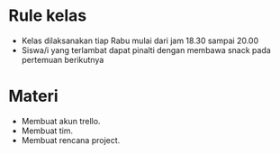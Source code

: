 # Rule kelas
* Kelas dilaksanakan tiap Rabu mulai dari jam 18.30 sampai 20.00
* Siswa/i yang terlambat dapat pinalti dengan membawa snack pada pertemuan berikutnya

# Materi
* Membuat akun trello.
* Membuat tim.
* Membuat rencana project.
